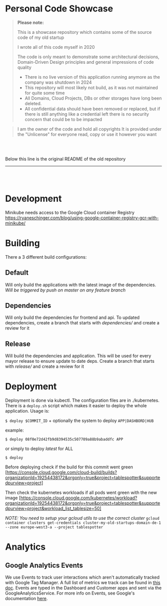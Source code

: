 # Personal Code Showcase

> **Please note:**
>
> This is a showcase repository which contains some of the source code of my old startup
> 
> I wrote all of this code myself in 2020
> 
> The code is only meant to demonstrate some architectural decisions, Domain-Driven Design principles and general impressions of code quality
>
> * There is no live version of this application running anymore as the company was shutdown in 2024
> * This repository will most likely not build, as it was not maintained for quite some time
> * All Domains, Cloud Projects, DBs or other storages have long been deleted.
> * All confidential data should have been removed or replaced, but if there is still anything like a credential left there is no security concern that could be to be impacted

> I am the owner of the code and hold all copyrights
> It is provided under the "Unlicense" for everyone read, copy or use it however you want
<br>
<br>

Below this line is the original README of the old repository
<hr>


<br>
<br>

# Development

Minikube needs access to the Google  Cloud container Registry
https://ryaneschinger.com/blog/using-google-container-registry-gcr-with-minikube/

# Building

There a 3 different build configurations:

## Default
Will only build the applications with the latest image of the dependencies.
*Will be triggered by push on master on any feature branch*

## Dependencies
Will only build the dependencies for frontend and api.
To updated dependencies, create a branch that starts with *dependencies/* and create a review for it

## Release
Will build the dependencies and application. This will be used for every mayor release to ensure update to date deps.
Create a branch that starts with *release/* and create a review for it

# Deployment
Deployment is done via kubectl. The configuration files are in ./kubernetes.
There is a `deploy.sh` script which makes it easier to deploy the whole application.
Usage is:

`$ deploy $COMMIT_ID` + optionally the system to deploy `APP|DASHBORD|HUB`

example:

`$ deploy 08f0e72d42fb9d8394535c507709a88b9abaddfc APP`

or simply to deploy *latest* for ALL

`$ deploy`

Before deploying check if the build for this commit went green
[https://console.cloud.google.com/cloud-build/builds?organizationId=19254438172&orgonly=true&project=tablespotter&supportedpurview=project]

Then check the kubernetes workloads if all pods went green with the new image
[https://console.cloud.google.com/kubernetes/workload?organizationId=19254438172&orgonly=true&project=tablespotter&supportedpurview=project&workload_list_tablesize=50]

*NOTE: You need to setup your gcloud utils to use the correct cluster*
`gcloud container clusters get-credentials cluster-my-old-startups-domain-de-1 --zone europe-west3-a --project tablespotter`

# Analytics

## Google Analytics Events

We use Events to track user interactions which aren't automatically tracked with Google Tag Manager. A full list of metrics we track can be found in [this doc](https://docs.google.com/spreadsheets/d/1ePZAikUFUnahI1QBhWKy0e25on6xRo-qbEAKUBfJdiw/edit#gid=0). Events are typed in the Dashboard and Customer apps and sent via the GoogleAnalyticsService. For more info on Events, see Google's documentation [here](https://support.google.com/analytics/answer/1033068).
